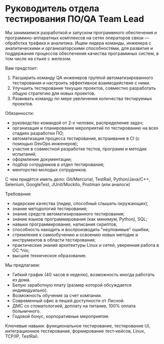 Руководитель отдела тестирования ПО/QA Team Lead
================================================

Мы занимаемся разработкой и запуском программного обеспечения и программно-аппаратных комплексов на сетях операторов связи — 
обработка трафика и аналитика. 
Ищем лидера команды, инженера с аналитическими и организаторскими способностями, для развития и поддержания процессов 
обеспечения качества программных систем, в том числе на стыке с железом.

Вам предстоит:

1. Расширить команду QA инженеров группой автоматизированного тестирования и настроить эффективное взаимодействие с ними.
2. Улучшить тестирование текущих проектов, совместно разработать общую стратегию для новых проектов.
3. Развивать команду по мере увеличения количества тестируемых проектов.

Обязанности:

  * руководство командой от 2-х человек, распределение задач;
  * организация и планирование мероприятий по тестированию на всех стадиях разработки ПО;
  * автоматизация процесса тестирования, встраивание в CI (с помощью DevOps инженеров);
  * участие в совместной разработке тестов, программ и методик испытаний;
  * оформление документации;
  * подбор сотрудников в отдел тестирования;
  * менторство молодых сотрудников.

С чем придётся иметь дело: Git/Mercurial, TestRail, Python/Java/C++, Selenium, GoogleTest, JUnit/Mockito, Postman (или аналоги)

Требования:

  * лидерские качества (лидер, способный слышать окружающих);
  * знание методологий тестирования;
  * знание средств автоматизированного тестирования;
  * знание языков программирования (как минимум, Python), SQL;
  * навыки программирования, написания скриптов;
  * способность находить и воспроизводить "неуловимые" ошибки;
  * стремление к самообучению и освоению новых методик и инструментов в области тестирования;
  * практические знания архитектуры Linux и сетей, уверенная работа в ОС *nix;
  * высшее техническое образование.

Мы предлагаем:

  * Гибкий график (40 часов в неделю), возможность иногда работать из дома.
  * Белую заработную плату (размер которой обсуждается индивидуально).
  * Возможность обучения за счет компании.
  * Современный офис в пешей доступности от Лесной.
  * ДМС со стоматологией, доплату на питание, 100% оплата больничного. 
  * Годовой бонус, корпоративные мероприятия.
  
Ключевые навыки: функциональное тестирование, тестирование UI, интеграционное тестирование, формирование тест-кейсов, 
Linux, TCP/IP, TestRail.
